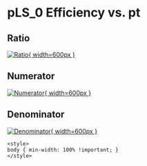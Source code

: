 # pLS_0 Efficiency vs. pt

## Ratio

[![Ratio](../mtv/var/pLS_0_eff_pt.png){ width=600px }](../mtv/var/pLS_0_eff_pt.pdf)

## Numerator

[![Numerator](../mtv/num/pLS_0_eff_pt_num.png){ width=600px }](../mtv/num/pLS_0_eff_pt_num.pdf)

## Denominator

[![Denominator](../mtv/den/pLS_0_eff_pt_den.png){ width=600px }](../mtv/den/pLS_0_eff_pt_den.pdf)


``` {=html}
<style>
body { min-width: 100% !important; }
</style>
```
